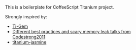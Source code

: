 This is a boilerplate for CoffeeScript Titanium project.

Strongly inspired by:

  - [Ti-Gem](https://github.com/revans/Ti)
  - [Different best practices and scary memory leak talks from Codestrong2011](http://www.appcelerator.com/showcase/videos/codestrong2011/)
  - [titanium-jasmine](https://github.com/guilhermechapiewski/titanium-jasmine)